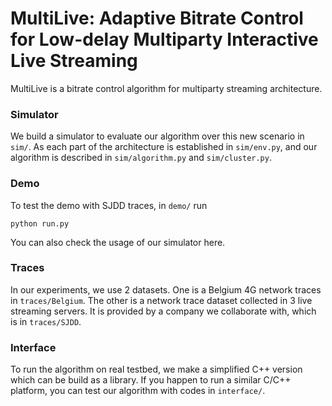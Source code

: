 # MultiLive: Adaptive Bitrate Control for Low-delay Multiparty Interactive Live Streaming
MultiLive is a bitrate control algorithm for multiparty streaming architecture.

### Simulator

We build a simulator to evaluate our algorithm over this new scenario in `sim/`. As each part of the architecture is established in `sim/env.py`, and our algorithm is described in `sim/algorithm.py` and `sim/cluster.py`.

### Demo

To test the demo with SJDD traces, in `demo/` run
```
python run.py
``` 

You can also check the usage of our simulator here.

### Traces

In our experiments, we use 2 datasets. One is a Belgium 4G network traces in `traces/Belgium`. The other is a network trace dataset collected in 3 live streaming servers. It is provided by a company we collaborate with, which is in `traces/SJDD`.

### Interface

To run the algorithm on real testbed, we make a simplified C++ version which can be build as a library. If you happen to run a similar C/C++ platform, you can test our algorithm with codes in `interface/`.
